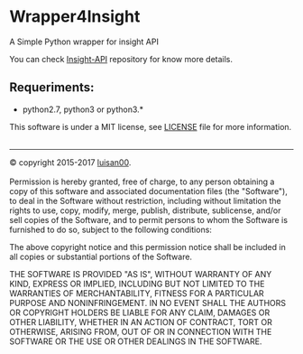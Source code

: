 # Wrapper4Insight
A Simple Python wrapper for insight API

You can check <a href="https://github.com/bitpay/insight-api">Insight-API</a> repository for know more details.
## Requeriments:
 - python2.7, python3 or python3.*

This software is under a MIT license,
see <a href="https://github.com/luisan00/Wrapper4Insight/blob/master/LICENSE">LICENSE</a> file for more information.
<br/>
<br/>
<hr>
© copyright 2015-2017 <a href="https://github.com/luisan00">luisan00</a>.
<br/>
<br/>
Permission is hereby granted, free of charge, to any person obtaining a copy
of this software and associated documentation files (the "Software"), to deal
in the Software without restriction, including without limitation the rights
to use, copy, modify, merge, publish, distribute, sublicense, and/or sell
copies of the Software, and to permit persons to whom the Software is
furnished to do so, subject to the following conditions:

The above copyright notice and this permission notice shall be included in all
copies or substantial portions of the Software.

THE SOFTWARE IS PROVIDED "AS IS", WITHOUT WARRANTY OF ANY KIND, EXPRESS OR
IMPLIED, INCLUDING BUT NOT LIMITED TO THE WARRANTIES OF MERCHANTABILITY,
FITNESS FOR A PARTICULAR PURPOSE AND NONINFRINGEMENT. IN NO EVENT SHALL THE
AUTHORS OR COPYRIGHT HOLDERS BE LIABLE FOR ANY CLAIM, DAMAGES OR OTHER
LIABILITY, WHETHER IN AN ACTION OF CONTRACT, TORT OR OTHERWISE, ARISING FROM,
OUT OF OR IN CONNECTION WITH THE SOFTWARE OR THE USE OR OTHER DEALINGS IN THE
SOFTWARE.


